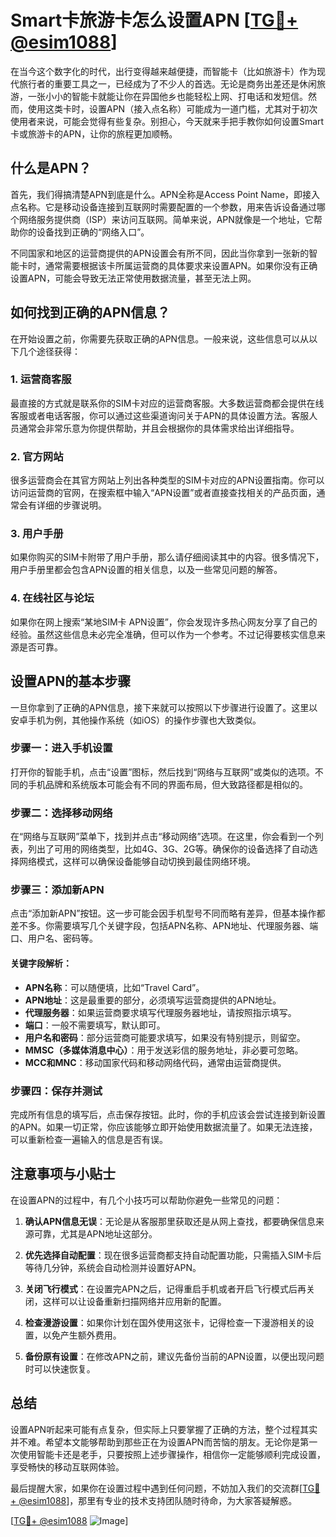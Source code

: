# Smart卡旅游卡怎么设置APN [[TG💪+ @esim1088](https://t.me/s/esim1088)]

在当今这个数字化的时代，出行变得越来越便捷，而智能卡（比如旅游卡）作为现代旅行者的重要工具之一，已经成为了不少人的首选。无论是商务出差还是休闲旅游，一张小小的智能卡就能让你在异国他乡也能轻松上网、打电话和发短信。然而，使用这类卡时，设置APN（接入点名称）可能成为一道门槛，尤其对于初次使用者来说，可能会觉得有些复杂。别担心，今天就来手把手教你如何设置Smart卡或旅游卡的APN，让你的旅程更加顺畅。

## 什么是APN？

首先，我们得搞清楚APN到底是什么。APN全称是Access Point Name，即接入点名称。它是移动设备连接到互联网时需要配置的一个参数，用来告诉设备通过哪个网络服务提供商（ISP）来访问互联网。简单来说，APN就像是一个地址，它帮助你的设备找到正确的“网络入口”。

不同国家和地区的运营商提供的APN设置会有所不同，因此当你拿到一张新的智能卡时，通常需要根据该卡所属运营商的具体要求来设置APN。如果你没有正确设置APN，可能会导致无法正常使用数据流量，甚至无法上网。

## 如何找到正确的APN信息？

在开始设置之前，你需要先获取正确的APN信息。一般来说，这些信息可以从以下几个途径获得：

### 1. **运营商客服**
最直接的方式就是联系你的SIM卡对应的运营商客服。大多数运营商都会提供在线客服或者电话客服，你可以通过这些渠道询问关于APN的具体设置方法。客服人员通常会非常乐意为你提供帮助，并且会根据你的具体需求给出详细指导。

### 2. **官方网站**
很多运营商会在其官方网站上列出各种类型的SIM卡对应的APN设置指南。你可以访问运营商的官网，在搜索框中输入“APN设置”或者直接查找相关的产品页面，通常会有详细的步骤说明。

### 3. **用户手册**
如果你购买的SIM卡附带了用户手册，那么请仔细阅读其中的内容。很多情况下，用户手册里都会包含APN设置的相关信息，以及一些常见问题的解答。

### 4. **在线社区与论坛**
如果你在网上搜索“某地SIM卡 APN设置”，你会发现许多热心网友分享了自己的经验。虽然这些信息未必完全准确，但可以作为一个参考。不过记得要核实信息来源是否可靠。

## 设置APN的基本步骤

一旦你拿到了正确的APN信息，接下来就可以按照以下步骤进行设置了。这里以安卓手机为例，其他操作系统（如iOS）的操作步骤也大致类似。

### 步骤一：进入手机设置
打开你的智能手机，点击“设置”图标，然后找到“网络与互联网”或类似的选项。不同的手机品牌和系统版本可能会有不同的界面布局，但大致路径都是相似的。

### 步骤二：选择移动网络
在“网络与互联网”菜单下，找到并点击“移动网络”选项。在这里，你会看到一个列表，列出了可用的网络类型，比如4G、3G、2G等。确保你的设备选择了自动选择网络模式，这样可以确保设备能够自动切换到最佳网络环境。

### 步骤三：添加新APN
点击“添加新APN”按钮。这一步可能会因手机型号不同而略有差异，但基本操作都差不多。你需要填写几个关键字段，包括APN名称、APN地址、代理服务器、端口、用户名、密码等。

#### 关键字段解析：
- **APN名称**：可以随便填，比如“Travel Card”。
- **APN地址**：这是最重要的部分，必须填写运营商提供的APN地址。
- **代理服务器**：如果运营商要求填写代理服务器地址，请按照指示填写。
- **端口**：一般不需要填写，默认即可。
- **用户名和密码**：部分运营商可能要求填写，如果没有特别提示，则留空。
- **MMSC（多媒体消息中心）**：用于发送彩信的服务地址，非必要可忽略。
- **MCC和MNC**：移动国家代码和移动网络代码，通常由运营商提供。

### 步骤四：保存并测试
完成所有信息的填写后，点击保存按钮。此时，你的手机应该会尝试连接到新设置的APN。如果一切正常，你应该能够立即开始使用数据流量了。如果无法连接，可以重新检查一遍输入的信息是否有误。

## 注意事项与小贴士

在设置APN的过程中，有几个小技巧可以帮助你避免一些常见的问题：

1. **确认APN信息无误**：无论是从客服那里获取还是从网上查找，都要确保信息来源可靠，尤其是APN地址这部分。
   
2. **优先选择自动配置**：现在很多运营商都支持自动配置功能，只需插入SIM卡后等待几分钟，系统会自动检测并设置好APN。

3. **关闭飞行模式**：在设置完APN之后，记得重启手机或者开启飞行模式后再关闭，这样可以让设备重新扫描网络并应用新的配置。

4. **检查漫游设置**：如果你计划在国外使用这张卡，记得检查一下漫游相关的设置，以免产生额外费用。

5. **备份原有设置**：在修改APN之前，建议先备份当前的APN设置，以便出现问题时可以快速恢复。

## 总结

设置APN听起来可能有点复杂，但实际上只要掌握了正确的方法，整个过程其实并不难。希望本文能够帮助到那些正在为设置APN而苦恼的朋友。无论你是第一次使用智能卡还是老手，只要按照上述步骤操作，相信你一定能够顺利完成设置，享受畅快的移动互联网体验。

最后提醒大家，如果你在设置过程中遇到任何问题，不妨加入我们的交流群[[TG💪+ @esim1088](https://t.me/s/esim1088)]，那里有专业的技术支持团队随时待命，为大家答疑解惑。

[[TG💪+ @esim1088](https://t.me/s/esim1088) ![Image](https://i.postimg.cc/4NQfJmqS/Snipaste-2025-05-13-00-14-12.png)]